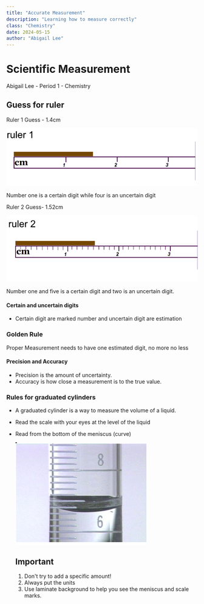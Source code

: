 ```yaml
---
title: "Accurate Measurement"
description: "Learning how to measure correctly"
class: "Chemistry"
date: 2024-05-15
author: "Abigail Lee"
---
```


# Scientific Measurement

Abigail Lee - Period 1 - Chemistry

## Guess for ruler

Ruler 1 Guess - 1.4cm

![Ruler1 Image](Images/ruler1.png)

Number one is a certain digit while four is an uncertain digit

Ruler 2 Guess- 1.52cm

![Ruler2 Image](Images/ruler2.png)

Number one and five is a certain digit and two is an uncertain digit.

#### Certain and uncertain digits

- Certain digit are marked number and uncertain digit are estimation

### Golden Rule

Proper Measurement needs to have one estimated digit, no more no less

#### Precision and Accuracy

- Precision is the amount of uncertainty.
- Accuracy is how close a measurement is to the true value.

### Rules for graduated cylinders

- A graduated cylinder is a way to measure the volume of a liquid.

- Read the scale with your eyes at the level of the liquid
- Read from the bottom of the meniscus (curve)

  ![Graduated Cylinder](Images/graduated%20cylinder.png)

  ## Important

  1. Don't try to add a specific amount!
  2. Always put the units
  3. Use laminate background to help you see the meniscus and scale marks.
